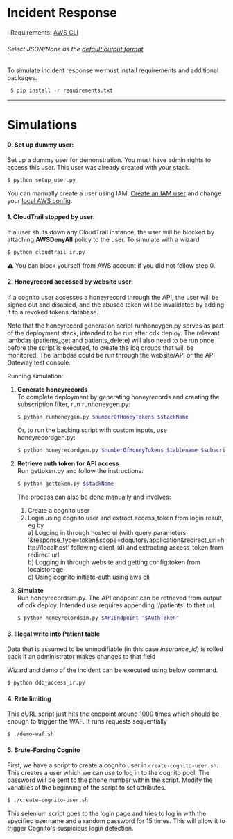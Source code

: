 # Incident Response

:information_source:
Requirements: [AWS CLI](https://docs.aws.amazon.com/cli/latest/userguide/install-cliv2.html "Install AWS CLI")
<br/> 
###### Select JSON/None as the [default output format](https://docs.aws.amazon.com/cli/latest/userguide/cli-chap-configure.html "Configuring the AWS CLI")

To simulate incident response we must install requirements and additional packages.
<br/>
```bash
 $ pip install -r requirements.txt
 ```

----
# Simulations
#### 0. Set up dummy user: 
Set up a dummy user for demonstration. You must have admin rights to access this user. This user was already created with your stack. 
```bash
$ python setup_user.py
 ```
 You can manually create a user using IAM. [Create an IAM user](https://docs.aws.amazon.com/IAM/latest/UserGuide/id_users_create.html "Create AWS IAM user guide") and change your [local AWS config](https://docs.aws.amazon.com/cli/latest/userguide/cli-chap-configure.html "Configuring the AWS CLI"). 


#### 1. CloudTrail stopped by user: 
If a user shuts down any CloudTrail instance, the user will be blocked by attaching <b>AWSDenyAll</b> policy to the user.
To simulate with a wizard
```bash
$ python cloudtrail_ir.py
 ```
:warning: You can block yourself from AWS account if you did not follow step 0. 


#### 2. Honeyrecord accessed by website user:
If a cognito user accesses a honeyrecord through the API, the user will be signed out and disabled, and the abused token will be invalidated by adding it to a revoked tokens database.

Note that the honeyrecord generation script runhoneygen.py serves as part of the deployment stack, intended to be run after cdk deploy. The relevant lambdas (patients_get and patients_delete) will also need to be run once before the script is executed, to create the log groups that will be monitored. The lambdas could be run through the website/API or the API Gateway test console.

Running simulation:
1. <b>Generate honeyrecords</b>  
To complete deployment by generating honeyrecords and creating the subscription filter, run runhoneygen.py:
    ```bash
    $ python runhoneygen.py $numberOfHoneyTokens $stackName
    ```
    Or, to run the backing script with custom inputs, use honeyrecordgen.py:
    ```bash
    $ python honeyrecordgen.py $numberOfHoneyTokens $tablename $subscriptionFilterdestinationArn $sourceLogGroupName $sourceLogGroupName2 ...
    ```
    
2. <b>Retrieve auth token for API access</b>  
Run gettoken.py and follow the instructions:
    ```bash
    $ python gettoken.py $stackName
    ```
    The process can also be done manually and involves:  
    1. Create a cognito user
    2. Login using cognito user and extract access_token from login result, eg by  
    a) Logging in through hosted ui (with query parameters '&response_type=token&scope=doqutore/application&redirect_uri=http://localhost' following client_id) and extracting access_token from redirect url  
    b) Logging in through website and getting config:token from localstorage  
    c) Using cognito initiate-auth using aws cli
 
 3. <b>Simulate</b>  
Run honeyrecordsim.py.
The API endpoint can be retrieved from output of cdk deploy.
Intended use requires appending '/patients' to that url.
    ```bash
    $ python honeyrecordsim.py $APIEndpoint "$AuthToken"
    ```


#### 3. Illegal write into Patient table
Data that is assumed to be unmodifiable (in this case _insurance_id_) is rolled back if an administrator makes changes to that field

Wizard and demo of the incident can be executed using below command.
```bash
$ python ddb_access_ir.py
```

#### 4. Rate limiting
This cURL script just hits the endpoint around 1000 times which should be enough to trigger the WAF. It runs requests sequentially
```sh
$ ./demo-waf.sh
```

#### 5. Brute-Forcing Cognito
First, we have a script to create a cognito user in `create-cognito-user.sh`. This creates a user which we can use to log in to the cognito pool. The password will be sent to the phone
number within the script. Modify the variables at the beginning of the script to set attributes.

```sh
$ ./create-cognito-user.sh
```

This selenium script goes to the login page and tries to log in with the specified username and a random password for 15 times. This will allow it to trigger Cognito's suspicious login
detection.